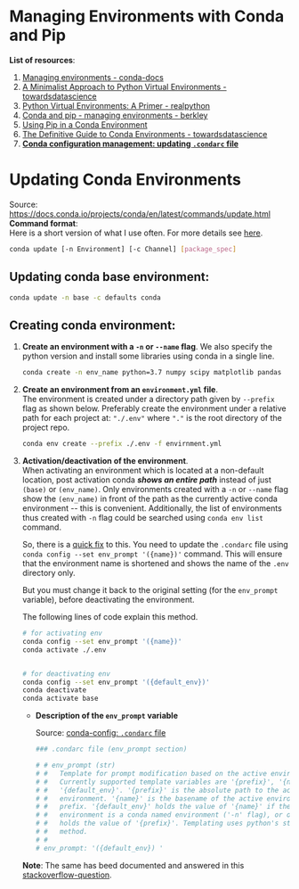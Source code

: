 # Managing Environments with Conda and Pip

**List of resources**:  
1. [Managing environments - conda-docs](https://docs.conda.io/projects/conda/en/latest/user-guide/tasks/manage-environments.html)
1. [A Minimalist Approach to Python Virtual Environments - towardsdatascience](https://towardsdatascience.com/a-minimalist-approach-to-python-virtual-environments-f5dacf76bfad)
1. [Python Virtual Environments: A Primer - realpython](https://realpython.com/python-virtual-environments-a-primer/)
1. [Conda and pip - managing environments - berkley](https://berkeley-stat159-f17.github.io/stat159-f17/lectures/06-conda-pip-environments..html)
1. [Using Pip in a Conda Environment](https://www.anaconda.com/using-pip-in-a-conda-environment/)
1. [The Definitive Guide to Conda Environments - towardsdatascience](https://towardsdatascience.com/a-guide-to-conda-environments-bc6180fc533)
1. [**Conda configuration management: updating `.condarc` file**][#conda-config-condarc]


[#conda-config-condarc]: https://docs.conda.io/projects/conda/en/latest/configuration.html


# Updating Conda Environments
Source: https://docs.conda.io/projects/conda/en/latest/commands/update.html  
**Command format**:  
Here is a short version of what I use often. For more details see 
[here](https://docs.conda.io/projects/conda/en/latest/commands/update.html).  
```bash
conda update [-n Environment] [-c Channel] [package_spec]
```

## Updating conda base environment: 
```bash
conda update -n base -c defaults conda
```

## Creating conda environment:

1. **Create an environment with a `-n` or `--name` flag**. 
We also specify the python version and install some libraries using conda in a 
single line.  
    ```bash
    conda create -n env_name python=3.7 numpy scipy matplotlib pandas
    ```
1. **Create an environment from an `environment.yml` file**.  
The environment is created under a directory path given by `--prefix` flag as shown 
below. Preferably create the environment under a relative path for each project at: 
`"./.env"` where `"."` is the root directory of the project repo. 

    ```bash
    conda env create --prefix ./.env -f envirnment.yml
    ```
1. **Activation/deactivation of the environment**.  
When activating an environment which is located at a non-default location, post 
activation conda **_shows an entire path_** instead of just `(base)` or `(env_name)`. 
Only environments created with a `-n` or `--name` flag show the `(env_name)` in 
front of the path as the currently active conda environment -- this is convenient. 
Additionally, the list of environments thus created with `-n` flag could be searched 
using `conda env list` command.  

    So, there is a [quick fix](https://docs.conda.io/projects/conda/en/latest/user-guide/tasks/manage-environments.html#specifying-a-location-for-an-environment) to this. 
    You need to update the `.condarc` file using 
    `conda config --set env_prompt '({name})'` command. This will ensure that the 
    environment name is shortened and shows the name of the `.env` directory only. 

    But you must change it back to the original setting (for the `env_prompt` variable), 
    before deactivating the environment.

    The following lines of code explain this method.
    ```bash
    # for activating env
    conda config --set env_prompt '({name})'
    conda activate ./.env


    # for deactivating env
    conda config --set env_prompt '({default_env})'
    conda deactivate
    conda activate base
    ```
    + **Description of the `env_prompt` variable**  
    
        Source: [conda-config: `.condarc` file][#conda-config-condarc]
    
        ```bash
        ### .condarc file (env_prompt section)

        # # env_prompt (str)
        # #   Template for prompt modification based on the active environment.
        # #   Currently supported template variables are '{prefix}', '{name}', and
        # #   '{default_env}'. '{prefix}' is the absolute path to the active
        # #   environment. '{name}' is the basename of the active environment
        # #   prefix. '{default_env}' holds the value of '{name}' if the active
        # #   environment is a conda named environment ('-n' flag), or otherwise
        # #   holds the value of '{prefix}'. Templating uses python's str.format()
        # #   method.
        # # 
        # env_prompt: '({default_env}) '
        ```
    **Note**: The same has beed documented and answered in this [stackoverflow-question](https://stackoverflow.com/questions/60122569/how-to-revert-back-to-default-behavior-of-env-prompt-parameter-in-condarc/60122570#60122570).
